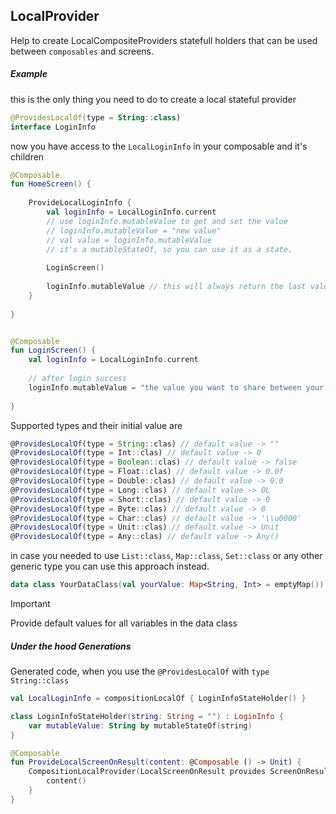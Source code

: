 ## LocalProvider

Help to create LocalCompositeProviders statefull holders that can be used between `composables` and screens.

##### Example

this is the only thing you need to do to create a local stateful provider

```kotlin
@ProvidesLocalOf(type = String::class)
interface LoginInfo
```

now you have access to the `LocalLoginInfo` in your composable and it's children

```kotlin
@Composable
fun HomeScreen() {
    
    ProvideLocalLoginInfo {
        val loginInfo = LocalLoginInfo.current
        // use loginInfo.mutableValue to get and set the value
        // loginInfo.mutableValue = "new value" 
        // val value = loginInfo.mutableValue
        // it's a mutableStateOf, so you can use it as a state.
        
        LoginScreen()
        
        loginInfo.mutableValue // this will always return the last value you set anywhere in your tree
    }
    
}


@Composable
fun LoginScreen() {
    val loginInfo = LocalLoginInfo.current
    
    // after login success
    loginInfo.mutableValue = "the value you want to share between your screens" 
    
}
```

Supported types and their initial value are

``` javascript
@ProvidesLocalOf(type = String::clas) // default value -> ""
@ProvidesLocalOf(type = Int::clas) // default value -> 0
@ProvidesLocalOf(type = Boolean::clas) // default value -> false
@ProvidesLocalOf(type = Float::clas) // default value -> 0.0f
@ProvidesLocalOf(type = Double::clas) // default value -> 0.0
@ProvidesLocalOf(type = Long::clas) // default value -> 0L
@ProvidesLocalOf(type = Short::clas) // default value -> 0
@ProvidesLocalOf(type = Byte::clas) // default value -> 0
@ProvidesLocalOf(type = Char::clas) // default value -> '\\u0000'
@ProvidesLocalOf(type = Unit::clas) // default value -> Unit
@ProvidesLocalOf(type = Any::clas) // default value -> Any()
```

in case you needed to use `List::class`, `Map::class`, `Set::class` or any other generic type
you can use this approach instead.

```kotlin
data class YourDataClass(val yourValue: Map<String, Int> = emptyMap())
```

> [!IMPORTANT]
> Provide default values for all variables in the data class

##### Under the hood Generations

Generated code, when you use the `@ProvidesLocalOf` with `type` `String::class`

```kotlin
val LocalLoginInfo = compositionLocalOf { LoginInfoStateHolder() }

class LoginInfoStateHolder(string: String = "") : LoginInfo {
    var mutableValue: String by mutableStateOf(string)
}

@Composable
fun ProvideLocalScreenOnResult(content: @Composable () -> Unit) {
    CompositionLocalProvider(LocalScreenOnResult provides ScreenOnResultStateHolder()) {
        content()
    }
}
```

